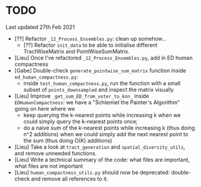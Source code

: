 # TODO

Last updated 27th Feb 2021

- [??] Refactor `_12_Process_Ensembles.py`: clean up somehow...
    - [??] Refactor `init_data` to be able to initialise different TractWiseMatrix and PointWiseSumMatrix.
- [Lieu] Once I've refactored `_12_Process_Ensembles.py`, add in ED human compactness
- [Gabe] Double-check `generate_pointwise_sum_matrix` function inside `ed_human_compactness.py`:
    - inside `test_human_compactness.py`, run the function with 
      a small subset of `points_downsampled` and inspect the matrix visually
- [Lieu] Improve `_get_sum_ED_from_voter_to_knn_` inside `EDHumanCompactness`:
  we have a "Schlemiel the Painter's Algorithm" going on here where we 
    - keep querying the k-nearest points while increasing k 
      when we could simply query the k-nearest points once;
    - do a naive sum of the k-nearest points while increasing k (thus doing n^2 additions) 
      when we could simply add the next nearest point to the sum (thus doing O(K) additions)
 - [Lieu] Take a look at `tract_generation` and `spatial_diversity_utils`,
 and remove unneeded functions.
 - [Lieu] Write a technical summary of the code: what files are important,
 what files are not important
 - [Lieu] `human_compactness_utils.py` should now be deprecated: double-check
    and remove all references to it.